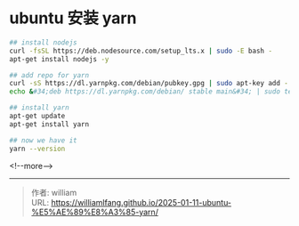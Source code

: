 # ubuntu 安装 yarn



```bash
## install nodejs
curl -fsSL https://deb.nodesource.com/setup_lts.x | sudo -E bash -
apt-get install nodejs -y

## add repo for yarn
curl -sS https://dl.yarnpkg.com/debian/pubkey.gpg | sudo apt-key add -
echo &#34;deb https://dl.yarnpkg.com/debian/ stable main&#34; | sudo tee /etc/apt/sources.list.d/yarn.list

## install yarn
apt-get update
apt-get install yarn

## now we have it
yarn --version
```

&lt;!--more--&gt;



---

> 作者: william  
> URL: https://williamlfang.github.io/2025-01-11-ubuntu-%E5%AE%89%E8%A3%85-yarn/  

